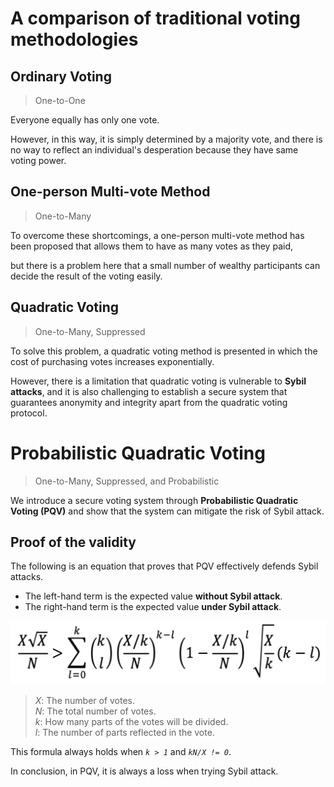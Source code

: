 # A comparison of traditional voting methodologies

## Ordinary Voting

> One-to-One

Everyone equally has only one vote.

However, in this way, it is simply determined by a majority vote, and there is no way to reflect an individual's desperation because they have same voting power.

## One-person Multi-vote Method

> One-to-Many

To overcome these shortcomings, a one-person multi-vote method has been proposed that allows them to have as many votes as they paid,

but there is a problem here that a small number of wealthy participants can decide the result of the voting easily.

## Quadratic Voting

> One-to-Many, Suppressed

To solve this problem, a quadratic voting method is presented in which the cost of purchasing votes increases exponentially.

However, there is a limitation that quadratic voting is vulnerable to **Sybil attacks**, and it is also challenging to establish a secure system that guarantees anonymity and integrity apart from the quadratic voting protocol.

# Probabilistic Quadratic Voting

> One-to-Many, Suppressed, and Probabilistic

We introduce a secure voting system through **Probabilistic Quadratic Voting (PQV)** and show that the system can mitigate the risk of Sybil attack.


## Proof of the validity

The following is an equation that proves that PQV effectively defends Sybil attacks.

* The left-hand term is the expected value **without Sybil attack**.
* The right-hand term is the expected value **under Sybil attack**.

![](./images/PQV_Math.png)

> *X*: The number of votes.\
> *N*: The total number of votes.\
> *k*: How many parts of the votes will be divided.\
> *l*: The number of parts reflected in the vote.

This formula always holds when *```k > 1```* and *```kN/X != 0```*.

In conclusion, in PQV, it is always a loss when trying Sybil attack.
